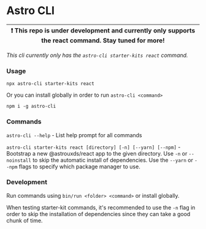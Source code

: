 # Astro CLI

| :exclamation: This repo is under development and currently only supports the react command. Stay tuned for more! |
| ---------------------------------------------------------------------------------------------------------------- |

_This cli currently only has the `astro-cli starter-kits react` command._

### Usage

`npx astro-cli starter-kits react`

Or you can install globally in order to run `astro-cli <command>`

```
npm i -g astro-cli
```

### Commands

`astro-cli --help` - List help prompt for all commands

`astro-cli starter-kits react [directory] [-n] [--yarn] [--npm]` - Bootstrap a new @astrouxds/react app to the given directory. Use `-n` or `--noinstall` to skip the automatic install of dependencies. Use the `--yarn` or `--npm` flags to specify which package manager to use.

### Development

Run commands using `bin/run <folder> <command>` or install globally.

When testing starter-kit commands, it's recommended to use the `-n` flag in order to skip the installation of dependencies since they can take a good chunk of time.
